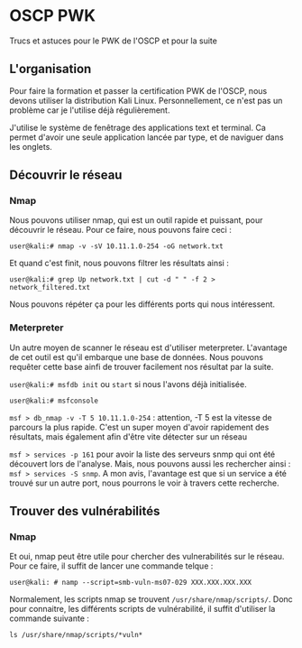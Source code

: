 # OSCP PWK
Trucs et astuces pour le PWK de l'OSCP et pour la suite

## L'organisation
Pour faire la formation et passer la certification PWK de l'OSCP, nous devons utiliser la distribution Kali Linux. 
Personnellement, ce n'est pas un problème car je l'utilise déjà régulièrement.

J'utilise le système de fenêtrage des applications text et terminal. Ca permet d'avoir une seule application lancée par type, et de naviguer dans les onglets.

## Découvrir le réseau
### Nmap
Nous pouvons utiliser nmap, qui est un outil rapide et puissant, pour découvrir le réseau. Pour ce faire, nous pouvons faire ceci :

`user@kali:# nmap -v -sV 10.11.1.0-254 -oG network.txt`

Et quand c'est finit, nous pouvons filtrer les résultats ainsi : 

`user@kali:# grep Up network.txt | cut -d " " -f 2 > network_filtered.txt`

Nous pouvons répéter ça pour les différents ports qui nous intéressent.

### Meterpreter
Un autre moyen de scanner le réseau est d'utiliser meterpreter. L'avantage de cet outil est qu'il embarque une base de données. Nous pouvons requêter cette base ainfi de trouver facilement nos résultat par la suite.

`user@kali:# msfdb init` ou `start` si nous l'avons déjà initialisée.

`user@kali:# msfconsole`

`msf > db_nmap -v -T 5 10.11.1.0-254` : attention, -T 5 est la vitesse de parcours la plus rapide. C'est un super moyen d'avoir rapidement des résultats, mais également afin d'être vite détecter sur un réseau

`msf > services -p 161` pour avoir la liste des serveurs snmp qui ont été découvert lors de l'analyse. Mais, nous pouvons aussi les rechercher ainsi : `msf > services -S snmp`. A mon avis, l'avantage est que si un service a été trouvé sur un autre port, nous pourrons le voir à travers cette recherche.

## Trouver des vulnérabilités
### Nmap
Et oui, nmap peut être utile pour chercher des vulnerabilités sur le réseau. Pour ce faire, il suffit de lancer une commande telque : 

`user@kali: # namp --script=smb-vuln-ms07-029 XXX.XXX.XXX.XXX`

Normalement, les scripts nmap se trouvent `/usr/share/nmap/scripts/`. Donc pour connaitre, les différents scripts de vulnérabilité, il suffit d'utiliser la commande suivante : 

`ls /usr/share/nmap/scripts/*vuln*`
